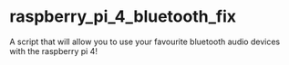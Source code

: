 # raspberry_pi_4_bluetooth_fix
A script that will allow you to use your favourite bluetooth audio devices with the raspberry pi 4!
